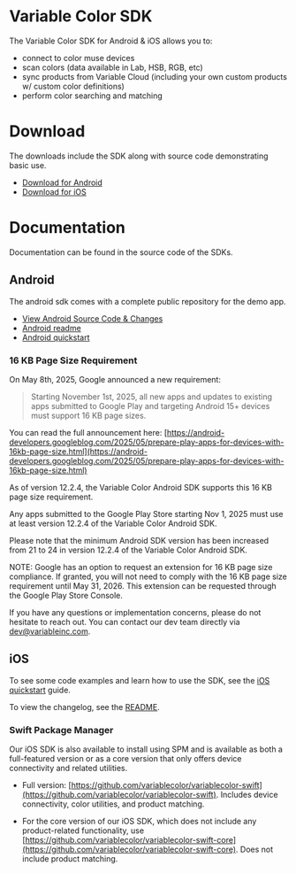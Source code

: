 # Variable Color SDK

The Variable Color SDK for Android & iOS allows you to:

- connect to color muse devices
- scan colors (data available in Lab, HSB, RGB, etc)
- sync products from Variable Cloud (including your own custom products w/ custom color definitions)
- perform color searching and matching

# Download

The downloads include the SDK along with source code demonstrating basic use.

- [Download for Android](https://github.com/variablecolor/sdk/raw/master/downloads/variable-color-android-latest.zip)
- [Download for iOS](https://github.com/variablecolor/sdk/raw/master/downloads/variable-color-ios-latest.zip)

# Documentation

Documentation can be found in the source code of the SDKs.

## Android

The android sdk comes with a complete public repository for the demo app.

- [View Android Source Code & Changes](https://bitbucket.org/variablecolor/android-variable-color-sdk-examples)
- [Android readme](docs/android-readme.md)
- [Android quickstart](docs/android-quickstart.md)

### 16 KB Page Size Requirement

On May 8th, 2025, Google announced a new requirement:

> Starting November 1st, 2025, all new apps and updates to existing apps submitted to Google Play and targeting Android 15+ devices must support 16 KB page sizes.

You can read the full announcement here: [https://android-developers.googleblog.com/2025/05/prepare-play-apps-for-devices-with-16kb-page-size.html](https://android-developers.googleblog.com/2025/05/prepare-play-apps-for-devices-with-16kb-page-size.html)

As of version 12.2.4, the Variable Color Android SDK supports this 16 KB page size requirement.

Any apps submitted to the Google Play Store starting Nov 1, 2025 must use at least version 12.2.4 of the Variable Color Android SDK.

Please note that the minimum Android SDK version has been increased from 21 to 24 in version 12.2.4 of the Variable Color Android SDK.

NOTE: Google has an option to request an extension for 16 KB page size compliance. If granted, you will not need to comply with the 16 KB page size requirement until May 31, 2026. This extension can be requested through the Google Play Store Console.

If you have any questions or implementation concerns, please do not hesitate to reach out.
You can contact our dev team directly via [dev@variableinc.com](mailto:dev@variableinc.com).

## iOS

To see some code examples and learn how to use the SDK, see the [iOS quickstart](docs/ios-quickstart.md) guide.

To view the changelog, see the [README](docs/ios-readme.md).

### Swift Package Manager

Our iOS SDK is also available to install using SPM and is available as both a full-featured version or as a core version that only offers device connectivity and related utilities.

- Full version: [https://github.com/variablecolor/variablecolor-swift](https://github.com/variablecolor/variablecolor-swift). Includes device connectivity, color utilities, and product matching.

- For the core version of our iOS SDK, which does not include any product-related functionality, use [https://github.com/variablecolor/variablecolor-swift-core](https://github.com/variablecolor/variablecolor-swift-core). Does not include product matching.
